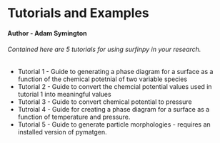 # Tutorials and Examples
  
#### Author - Adam Symington

###### Contained here are 5 tutorials for using surfinpy in your research. 


- Tutorial 1 - Guide to generating a phase diagram for a surface as a function of the chemical potetnial of two variable species
- Tutorial 2 - Guide to convert the chemcial potential values used in tutorial 1 into meaningful values
- Tutorial 3 - Guide to convert chemical potential to pressure
- Tutroial 4 - Guide for creating a phase diagram for a surface as a function of temperature and pressure. 
- Tutorial 5 - Guide to generate particle morphologies - requires an installed version of pymatgen. 